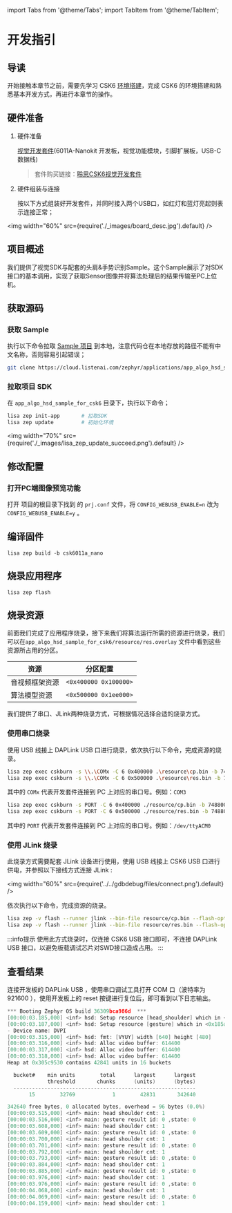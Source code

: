 import Tabs from '@theme/Tabs';
import TabItem from '@theme/TabItem';

# 开发指引

## 导读

开始接触本章节之前，需要先学习 CSK6 [环境搭建](../../application/getting_start)，完成 CSK6 的环境搭建和熟悉基本开发方式，再进行本章节的操作。


## 硬件准备

1. 硬件准备

   [视觉开发套件](/chips/600X/overview/nanokit/kit/vision_kit)(6011A-Nanokit 开发板，视觉功能模块，引脚扩展板，USB-C 数据线)
   > 套件购买链接：[聆思CSK6视觉开发套件](https://item.taobao.com/item.htm?spm=a230r.1.14.1.3ce31674ICib4M&id=687851402211&ns=1&abbucket=5#detail)
   

2. 硬件组装与连接

    按以下方式组装好开发套件，并同时接入两个USB口，如红灯和蓝灯亮起则表示连接正常；

<img
  width="60%"
  src={require('./_images/board_desc.jpg').default}
  /> 

## 项目概述

我们提供了视觉SDK与配套的头肩&手势识别Sample。这个Sample展示了对SDK接口的基本调用，实现了获取Sensor图像并将算法处理后的结果传输至PC上位机。

## 获取源码

### 获取 Sample

执行以下命令拉取 [Sample 项目](https://cloud.listenai.com/zephyr/applications/app_algo_hsd_sample_for_csk6) 到本地，注意代码仓在本地存放的路径不能有中文名称，否则容易引起错误；

```bash
git clone https://cloud.listenai.com/zephyr/applications/app_algo_hsd_sample_for_csk6.git
```

### 拉取项目 SDK

在 `app_algo_hsd_sample_for_csk6` 目录下，执行以下命令；

```bash
lisa zep init-app       # 拉取SDK
lisa zep update         # 初始化环境
```

<img
  width="70%"
  src={require('./_images/lisa_zep_update_succeed.png').default}
  />

## 修改配置

### 打开PC端图像预览功能
打开 项目的根目录下找到 的 `prj.conf` 文件，将 `CONFIG_WEBUSB_ENABLE=n` 改为`CONFIG_WEBUSB_ENABLE=y` 。



## 编译固件

```
lisa zep build -b csk6011a_nano
```

## 烧录应用程序

```
lisa zep flash
```

## 烧录资源

前面我们完成了应用程序烧录，接下来我们将算法运行所需的资源进行烧录，我们可以在`app_algo_hsd_sample_for_csk6/resource/res.overlay` 文件中看到这些资源所占用的分区。

| 资源           | 分区配置              |
| -------------- | --------------------- |
| 音视频框架资源 | `<0x400000 0x100000>` |
| 算法模型资源   | `<0x500000 0x1ee000>` |

我们提供了串口、JLink两种烧录方式，可根据情况选择合适的烧录方式。

### 使用串口烧录

使用 USB 线接上 DAPLink USB 口进行烧录，依次执行以下命令，完成资源的烧录。

<div style={{
    border: 'solid 1px #80808080',
    padding: 12,
    borderRadius: 12
  }}>
<Tabs
    groupId="operating-systems"
    defaultValue="windows"
    values={[
        {label: 'Windows', value: 'windows'},
        {label: 'macOS / Linux', value: 'unix'}
    ]}
>
  <TabItem value="windows">

```bash
lisa zep exec cskburn -s \\.\COMx -C 6 0x400000 .\resource\cp.bin -b 748800
lisa zep exec cskburn -s \\.\COMx -C 6 0x500000 .\resource\res.bin -b 748800
```

其中的 `COMx` 代表开发套件连接到 PC 上对应的串口号。例如：`COM3`

  </TabItem>

  <TabItem value="unix">

```bash
lisa zep exec cskburn -s PORT -C 6 0x400000 ./resource/cp.bin -b 748800
lisa zep exec cskburn -s PORT -C 6 0x500000 ./resource/res.bin -b 748800
```

其中的 `PORT` 代表开发套件连接到 PC 上对应的串口号。例如：`/dev/ttyACM0`

  </TabItem>

</Tabs>
</div>


### 使用 JLink 烧录

此烧录方式需要配套 JLink 设备进行使用，使用 USB 线接上 CSK6 USB 口进行供电，并参照以下接线方式连接 JLink :

<img
  width="60%"
  src={require('../../gdbdebug/files/connect.png').default}
  />

依次执行以下命令，完成资源的烧录。

```bash
lisa zep -v flash --runner jlink --bin-file resource/cp.bin --flash-opt="--base-address=0x18400000"
lisa zep -v flash --runner jlink --bin-file resource/res.bin --flash-opt="--base-address=0x18500000"
```

:::info提示
使用此方式烧录时，仅连接 CSK6 USB 接口即可，不连接 DAPLink USB 接口，以避免板载调试芯片对SWD接口造成占用。
:::

## 查看结果

连接开发板的 DAPLink USB ，使用串口调试工具打开 COM 口（波特率为 921600 ），使用开发板上的 reset 按键进行复位后，即可看到以下日志输出。

```c
*** Booting Zephyr OS build 36309bca986d  ***
[00:00:03.185,000] <inf> hsd: Setup resource [head_shoulder] which in <0x18500031,0xa6ce0>
[00:00:03.187,000] <inf> hsd: Setup resource [gesture] which in <0x185a6d11,0x132448>
- Device name: DVPI
[00:00:03.315,000] <inf> hsd: fmt: [VYUY] width [640] height [480]
[00:00:03.316,000] <inf> hsd: Alloc video buffer: 614400
[00:00:03.317,000] <inf> hsd: Alloc video buffer: 614400
[00:00:03.318,000] <inf> hsd: Alloc video buffer: 614400
Heap at 0x305c9530 contains 42841 units in 16 buckets

  bucket#    min units        total      largest      largest
             threshold       chunks      (units)      (bytes)
  -----------------------------------------------------------
       15        32769            1        42831       342640

342640 free bytes, 0 allocated bytes, overhead = 96 bytes (0.0%)
[00:00:03.515,000] <inf> main: head shoulder cnt: 1
[00:00:03.516,000] <inf> main: gesture result id: 0 ,state: 0
[00:00:03.608,000] <inf> main: head shoulder cnt: 1
[00:00:03.609,000] <inf> main: gesture result id: 0 ,state: 0
[00:00:03.700,000] <inf> main: head shoulder cnt: 1
[00:00:03.701,000] <inf> main: gesture result id: 0 ,state: 0
[00:00:03.792,000] <inf> main: head shoulder cnt: 1
[00:00:03.793,000] <inf> main: gesture result id: 0 ,state: 0
[00:00:03.884,000] <inf> main: head shoulder cnt: 1
[00:00:03.885,000] <inf> main: gesture result id: 0 ,state: 0
[00:00:03.976,000] <inf> main: head shoulder cnt: 1
[00:00:03.976,000] <inf> main: gesture result id: 0 ,state: 0
[00:00:04.068,000] <inf> main: head shoulder cnt: 1
[00:00:04.069,000] <inf> main: gesture result id: 0 ,state: 0
[00:00:04.159,000] <inf> main: head shoulder cnt: 1
```
